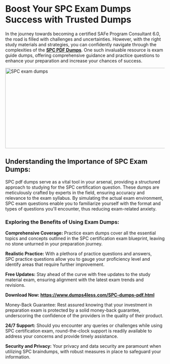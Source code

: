 <h1>Boost Your SPC Exam Dumps Success with Trusted Dumps</h1>
<p>In the journey towards becoming a certified SAFe Program Consultant 6.0, the road is filled with challenges and uncertainties. However, with the right study materials and strategies, you can confidently navigate through the complexities of the <a href="https://www.dumps4less.com/SPC-dumps-pdf.html"><strong>SPC PDF Dumps</strong></a>. One such invaluable resource is exam guide dumps, offering comprehensive guidance and practice questions to enhance your preparation and increase your chances of success.</p>
<p><a href="https://www.dumps4less.com/SPC-dumps-pdf.html"><img src="https://i.ibb.co/X5n2HkL/image.png" alt="SPC exam dumps" width="760" height="253" /></a></p>
<h2><strong>Understanding the Importance of SPC Exam Dumps: </strong></h2>
<p>SPC&nbsp;pdf dumps serve as a vital tool in your arsenal, providing a structured approach to studying for the SPC certification question. These dumps are meticulously crafted by experts in the field, ensuring accuracy and relevance to the exam syllabus. By simulating the actual exam environment, SPC exam&nbsp;questions enable you to familiarize yourself with the format and types of questions you'll encounter, thus reducing exam-related anxiety.</p>
<h3><strong>Exploring the Benefits of Using Exam Dumps:</strong></h3>
<p><strong>Comprehensive Coverage:</strong> Practice&nbsp;exam dumps cover all the essential topics and concepts outlined in the SPC certification exam blueprint, leaving no stone unturned in your preparation journey.</p>
<p><strong>Realistic Practice:</strong> With a plethora of practice questions and answers, SPC&nbsp;practice questions allow you to gauge your proficiency level and identify areas that require further improvement.</p>
<p><strong>Free Updates:</strong> Stay ahead of the curve with free updates to the study material exam, ensuring alignment with the latest exam trends and revisions.</p>
<p><strong>Download Now: <a href="https://www.dumps4less.com/SPC-dumps-pdf.html">https://www.dumps4less.com/SPC-dumps-pdf.html</a></strong></p>
<p>Money-Back Guarantee: Rest assured knowing that your investment in preparation exam is protected by a solid money-back guarantee, underscoring the confidence of the providers in the quality of their product.</p>
<p><strong>24/7 Support:</strong> Should you encounter any queries or challenges while using SPC certification exam, round-the-clock support is readily available to address your concerns and provide timely assistance.</p>
<p><strong>Security and Privacy:</strong> Your privacy and data security are paramount when utilizing SPC braindumps, with robust measures in place to safeguard your information.</p>
